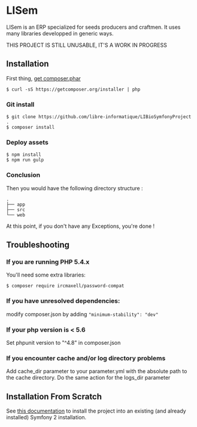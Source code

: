LISem
===================

LISem is an ERP specialized for seeds producers and craftmen. It uses many libraries developped in generic ways.

THIS PROJECT IS STILL UNUSABLE, IT'S A WORK IN PROGRESS

Installation
------------

First thing, [get composer.phar](https://getcomposer.org/download/)

```
$ curl -sS https://getcomposer.org/installer | php
```

### Git install

```
$ git clone https://github.com/libre-informatique/LIBioSymfonyProject .
$ composer install
```

### Deploy assets

```
$ npm install
$ npm run gulp
```

### Conclusion

Then you would have the following directory structure :

```
.
├── app
├── src
└── web
```

At this point, if you don't have any Exceptions, you're done !

Troubleshooting
---------------

### If you are running PHP 5.4.x

You'll need some extra libraries:

```
$ composer require ircmaxell/password-compat
```

### If you have unresolved dependencies:

modify composer.json by adding ```"minimum-stability": "dev"```

### If your php version is < 5.6

Set phpunit version to "^4.8" in composer.json 

### If you encounter cache and/or log directory problems ###

Add cache_dir parameter to your parameter.yml with the absolute path to the cache directory. Do the same action for the logs_dir parameter

Installation From Scratch
-------------------------
 
See [this documentation](README-FROM-SCRATCH.md) to install the project into an existing (and already installed) Symfony 2 installation.
